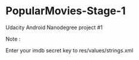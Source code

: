 # PopularMovies-Stage-1
Udacity Android Nanodegree project #1

Note :

Enter your imdb secret key to res/values/strings.xml